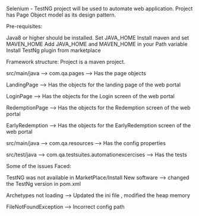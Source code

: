 Selenium - TestNG project will be used to automate web application. Project has Page Object model as its design pattern.

Pre-requisites:

Java8 or higher should be installed.
Set JAVA_HOME
Install maven and set MAVEN_HOME
Add JAVA_HOME and MAVEN_HOME in your Path variable
Install TestNg plugin from marketplace

Framework structure:
Project is a maven project.

src/main/java      --> com.qa.pages --> Has the page objects

LandingPage        --> Has the objects for the landing page of the web portal

LoginPage          --> Has the objects for the Login screen of the web portal

RedemptionPage     --> Has the objects for the Redemption screen of the web portal

EarlyRedemption    --> Has the objects for the EarlyRedemption screen of the web portal

src/main/java      --> com.qa.resources --> Has the config properties

src/test/java      --> com.qa.testsuites.automationexcercises --> Has the tests


Some of the issues Faced:

TestNG was not available in MarketPlace/Install New software --> changed the TestNg version in pom.xml 

Archetypes not loading --> Updated the ini file , modified the heap memory

FileNotFoundException --> Incorrect config path


